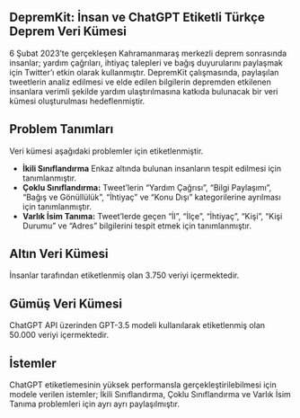 ## DepremKit: İnsan ve ChatGPT Etiketli Türkçe Deprem Veri Kümesi

6 Şubat 2023’te gerçekleşen Kahramanmaraş merkezli deprem sonrasında insanlar; yardım çağrıları, ihtiyaç talepleri ve bağış duyurularını paylaşmak için Twitter’ı etkin olarak kullanmıştır. DepremKit çalışmasında, paylaşılan tweetlerin analiz edilmesi ve elde edilen bilgilerin depremden etkilenen insanlara verimli şekilde yardım ulaştırılmasına katkıda bulunacak bir veri kümesi oluşturulması hedeflenmiştir.

## Problem Tanımları

Veri kümesi aşağıdaki problemler için etiketlenmiştir.

* **İkili Sınıflandırma** Enkaz altında bulunan insanların tespit edilmesi için tanımlanmıştır.
* **Çoklu Sınıflandırma:** Tweet’lerin “Yardım Çağrısı”, “Bilgi Paylaşımı”, “Bağış ve Gönüllülük”, “İhtiyaç” ve “Konu Dışı” kategorilerine ayrılması için tanımlanmıştır.
* **Varlık İsim Tanıma:** Tweet’lerde geçen “İl”, “İlçe”, “İhtiyaç”, “Kişi”, “Kişi Durumu” ve “Adres” bilgilerini tespit etmek için tanımlanmıştır.


## Altın Veri Kümesi

İnsanlar tarafından etiketlenmiş olan 3.750 veriyi içermektedir.

## Gümüş Veri Kümesi

ChatGPT API üzerinden GPT-3.5 modeli kullanılarak etiketlenmiş olan 50.000 veriyi içermektedir.

## İstemler

ChatGPT etiketlemesinin yüksek performansla gerçekleştirilebilmesi için modele verilen istemler; İkili Sınıflandırma, Çoklu Sınıflandırma ve Varlık İsim Tanıma problemleri için ayrı ayrı paylaşılmıştır.
